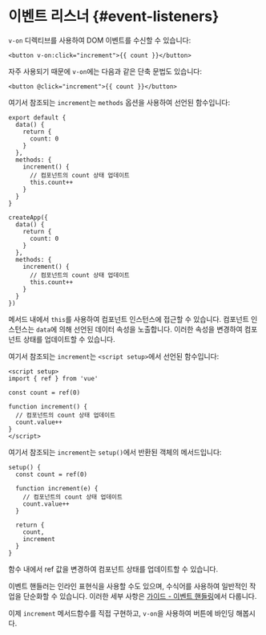 # 이벤트 리스너 {#event-listeners}

`v-on` 디렉티브를 사용하여 DOM 이벤트를 수신할 수 있습니다:

```vue-html
<button v-on:click="increment">{{ count }}</button>
```

자주 사용되기 때문에 `v-on`에는 다음과 같은 단축 문법도 있습니다:

```vue-html
<button @click="increment">{{ count }}</button>
```

<div class="options-api">

여기서 참조되는 `increment`는 `methods` 옵션을 사용하여 선언된 함수입니다:

<div class="sfc">

```js{7-12}
export default {
  data() {
    return {
      count: 0
    }
  },
  methods: {
    increment() {
      // 컴포넌트의 count 상태 업데이트
      this.count++
    }
  }
}
```

</div>
<div class="html">

```js{7-12}
createApp({
  data() {
    return {
      count: 0
    }
  },
  methods: {
    increment() {
      // 컴포넌트의 count 상태 업데이트
      this.count++
    }
  }
})
```

</div>

메서드 내에서 `this`를 사용하여 컴포넌트 인스턴스에 접근할 수 있습니다.
컴포넌트 인스턴스는 `data`에 의해 선언된 데이터 속성을 노출합니다.
이러한 속성을 변경하여 컴포넌트 상태를 업데이트할 수 있습니다.

</div>

<div class="composition-api">

<div class="sfc">

여기서 참조되는 `increment`는 `<script setup>`에서 선언된 함수입니다:

```vue{6-9}
<script setup>
import { ref } from 'vue'

const count = ref(0)

function increment() {
  // 컴포넌트의 count 상태 업데이트
  count.value++
}
</script>
```

</div>

<div class="html">

여기서 참조되는 `increment`는 `setup()`에서 반환된 객체의 메서드입니다:

```js{$}
setup() {
  const count = ref(0)

  function increment(e) {
    // 컴포넌트의 count 상태 업데이트
    count.value++
  }

  return {
    count,
    increment
  }
}
```

</div>

함수 내에서 ref 값을 변경하여 컴포넌트 상태를 업데이트할 수 있습니다.

</div>

이벤트 핸들러는 인라인 표현식을 사용할 수도 있으며,
수식어를 사용하여 일반적인 작업을 단순화할 수 있습니다.
이러한 세부 사항은 <a target="_blank" href="/guide/essentials/event-handling.html">가이드 - 이벤트 핸들링</a>에서 다룹니다.

이제 `increment` <span class="options-api">메서드</span><span class="composition-api">함수</span>를 직접 구현하고,
`v-on`을 사용하여 버튼에 바인딩 해봅시다.
